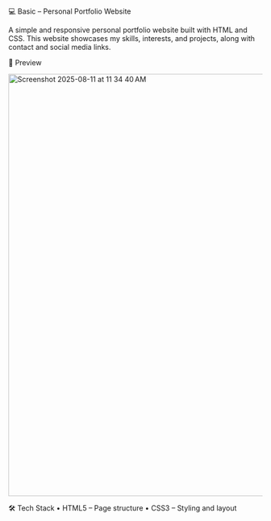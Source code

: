 💻 Basic – Personal Portfolio Website

A simple and responsive personal portfolio website built with HTML and CSS.
This website showcases my skills, interests, and projects, along with contact and social media links.

📸 Preview

<img width="1432" height="839" alt="Screenshot 2025-08-11 at 11 34 40 AM" src="https://github.com/user-attachments/assets/e7519a45-bd40-4cfd-82f3-02715e86496a" />

🛠️ Tech Stack
	•	HTML5 – Page structure
	•	CSS3 – Styling and layout
